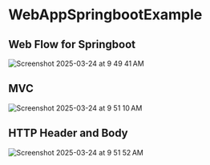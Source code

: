 # WebAppSpringbootExample

## Web Flow for Springboot 
![Screenshot 2025-03-24 at 9 49 41 AM](https://github.com/user-attachments/assets/18af54f5-7f11-48a9-8aff-62008bcbce25)

## MVC
![Screenshot 2025-03-24 at 9 51 10 AM](https://github.com/user-attachments/assets/b2f4f8b3-6d17-44a6-932d-c96f03a8031a)

## HTTP Header and Body
![Screenshot 2025-03-24 at 9 51 52 AM](https://github.com/user-attachments/assets/bd3f736a-fecb-4dc6-8add-1dae7868031a)

